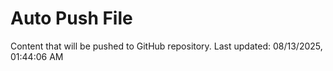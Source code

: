 # Auto Push File

Content that will be pushed to GitHub repository.
Last updated: 08/13/2025, 01:44:06 AM